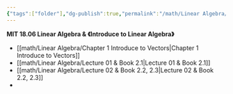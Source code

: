 ```yaml
---
{"tags":["folder"],"dg-publish":true,"permalink":"/math/Linear Algebra/Linear Algebra/","dgPassFrontmatter":true,"noteIcon":"","created":"2025-07-25T14:33:58.533+08:00","updated":"2025-07-30T13:36:11.431+08:00"}
---
```


**MIT 18.06 Linear Algebra & 《Introduce to Linear Algebra》**
- [[math/Linear Algebra/Chapter 1 Introduce to Vectors\|Chapter 1 Introduce to Vectors]]
- [[math/Linear Algebra/Lecture 01 & Book 2.1\|Lecture 01 & Book 2.1]]
- [[math/Linear Algebra/Lecture 02 & Book 2.2, 2.3\|Lecture 02 & Book 2.2, 2.3]]
- 